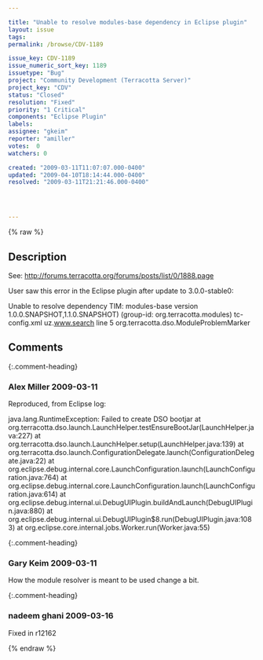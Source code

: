 ```yaml
---

title: "Unable to resolve modules-base dependency in Eclipse plugin"
layout: issue
tags: 
permalink: /browse/CDV-1189

issue_key: CDV-1189
issue_numeric_sort_key: 1189
issuetype: "Bug"
project: "Community Development (Terracotta Server)"
project_key: "CDV"
status: "Closed"
resolution: "Fixed"
priority: "1 Critical"
components: "Eclipse Plugin"
labels: 
assignee: "gkeim"
reporter: "amiller"
votes:  0
watchers: 0

created: "2009-03-11T11:07:07.000-0400"
updated: "2009-04-10T18:14:44.000-0400"
resolved: "2009-03-11T21:21:46.000-0400"




---
```


{% raw %}

## Description

<div markdown="1" class="description">

See:  http://forums.terracotta.org/forums/posts/list/0/1888.page

User saw this error in the Eclipse plugin after update to 3.0.0-stable0:

Unable to resolve dependency TIM: modules-base version 1.0.0.SNAPSHOT,1.1.0.SNAPSHOT) (group-id: org.terracotta.modules) 	tc-config.xml	uz.www.search	line 5	org.terracotta.dso.ModuleProblemMarker



</div>

## Comments


{:.comment-heading}
### **Alex Miller** <span class="date">2009-03-11</span>

<div markdown="1" class="comment">

Reproduced, from Eclipse log:

java.lang.RuntimeException: Failed to create DSO bootjar
	at org.terracotta.dso.launch.LaunchHelper.testEnsureBootJar(LaunchHelper.java:227)
	at org.terracotta.dso.launch.LaunchHelper.setup(LaunchHelper.java:139)
	at org.terracotta.dso.launch.ConfigurationDelegate.launch(ConfigurationDelegate.java:22)
	at org.eclipse.debug.internal.core.LaunchConfiguration.launch(LaunchConfiguration.java:764)
	at org.eclipse.debug.internal.core.LaunchConfiguration.launch(LaunchConfiguration.java:614)
	at org.eclipse.debug.internal.ui.DebugUIPlugin.buildAndLaunch(DebugUIPlugin.java:880)
	at org.eclipse.debug.internal.ui.DebugUIPlugin$8.run(DebugUIPlugin.java:1083)
	at org.eclipse.core.internal.jobs.Worker.run(Worker.java:55)



</div>


{:.comment-heading}
### **Gary Keim** <span class="date">2009-03-11</span>

<div markdown="1" class="comment">

How the module resolver is meant to be used change a bit.


</div>


{:.comment-heading}
### **nadeem ghani** <span class="date">2009-03-16</span>

<div markdown="1" class="comment">

Fixed in r12162

</div>



{% endraw %}
